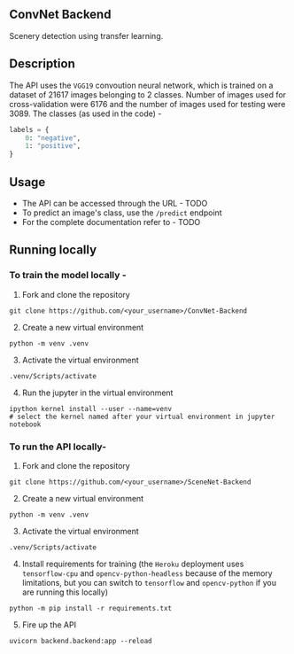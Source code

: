 ## ConvNet Backend

Scenery detection using transfer learning.

## Description
The API uses the `VGG19` convoution neural network, which is trained on a dataset of 21617 images belonging to 2 classes. Number of images used for cross-validation were 6176 and the number of images used for testing were 3089.
The classes (as used in the code) -
```py
labels = {
    0: "negative",
    1: "positive",
}
```

## Usage
- The API can be accessed through the URL - TODO
- To predict an image's class, use the `/predict` endpoint
- For the complete documentation refer to - TODO

## Running locally
### To train the model locally -
1. Fork and clone the repository
```
git clone https://github.com/<your_username>/ConvNet-Backend
```
2. Create a new virtual environment
```
python -m venv .venv
```
3. Activate the virtual environment
```
.venv/Scripts/activate
```
4. Run the jupyter in the virtual environment
```
ipython kernel install --user --name=venv
# select the kernel named after your virtual environment in jupyter notebook
```
### To run the API locally-
1. Fork and clone the repository
```
git clone https://github.com/<your_username>/SceneNet-Backend
```
2. Create a new virtual environment
```
python -m venv .venv
```
3. Activate the virtual environment
```
.venv/Scripts/activate
```
4. Install requirements for training (the `Heroku` deployment uses `tensorflow-cpu` and `opencv-python-headless` because of the memory limitations, but you can switch to `tensorflow` and `opencv-python` if you are running this locally)
```
python -m pip install -r requirements.txt
```
5. Fire up the API
```
uvicorn backend.backend:app --reload
```
